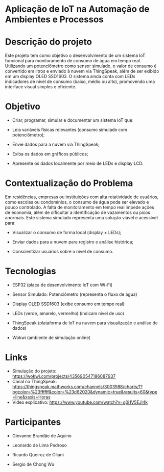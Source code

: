 # Aplicação de IoT na Automação de Ambientes e Processos

# Descrição do projeto
Este projeto tem como objetivo o desenvolvimento de um sistema IoT funcional para monitoramento de consumo de água em tempo real. Utilizando um potenciômetro como sensor simulado, o valor de consumo é convertido em litros e enviado à nuvem via ThingSpeak, além de ser exibido em um display OLED SSD1603. O sistema ainda conta com LEDs indicadores de nível de consumo (baixo, médio ou alto), promovendo uma interface visual simples e eficiente.


# Objetivo 
- Criar, programar, simular e documentar um sistema IoT que:

- Leia variáveis físicas relevantes (consumo simulado com potenciômetro);

- Envie dados para a nuvem via ThingSpeak;

- Exiba os dados em gráficos públicos;

- Apresente os dados localmente por meio de LEDs e display LCD.


# Contextualização do Problema
Em residências, empresas ou instituições com alta rotatividade de usuários, como escolas ou condomínios, o consumo de água pode ser elevado e pouco controlado. A falta de monitoramento em tempo real impede ações de economia, além de dificultar a identificação de vazamentos ou picos anormais. 
Este sistema simulado representa uma solução viável e acessível para:

- Visualizar o consumo de forma local (display + LEDs);

- Enviar dados para a nuvem para registro e análise histórica;

- Conscientizar usuários sobre o nível de consumo.

# Tecnologias 
- ESP32 (placa de desenvolvimento IoT com Wi-Fi)

- Sensor Simulado: Potenciômetro (representa o fluxo de água)

- Display OLED SSD1603 (exibe consumo em tempo real)

- LEDs (verde, amarelo, vermelho) (indicam nível de uso)

- ThingSpeak (plataforma de IoT na nuvem para visualização e análise de dados)

- Wokwi (ambiente de simulação online)

# Links 

- Simulação do projeto: https://wokwi.com/projects/435690547186087937
- Canal no ThingSpeak: https://thingspeak.mathworks.com/channels/3003988/charts/1?bgcolor=%23ffffff&color=%23d62020&dynamic=true&results=60&type=line&xaxis=Horas
- Video explicativo: https://www.youtube.com/watch?v=g0i1V5EJl4k

# Participantes

- Giovanne Brandão de Aquino 

- Leonardo de Lima Pedroso

- Ricardo Queiroz de Oliani

- Sergio de Chong Wu



